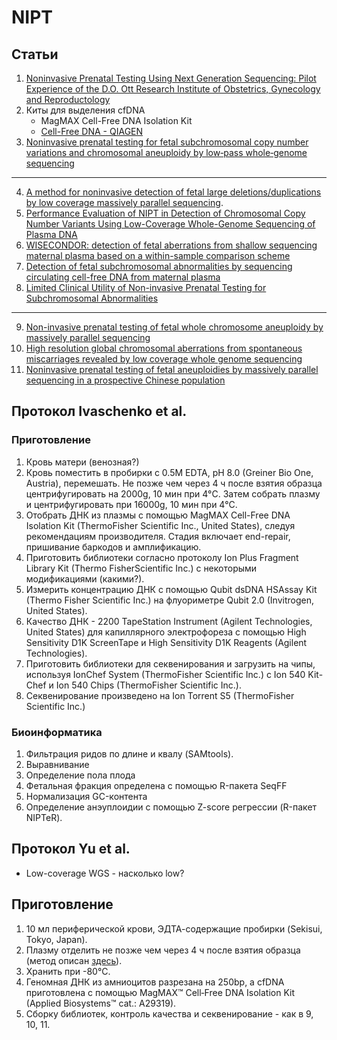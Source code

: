 # NIPT

## Статьи

1. [Noninvasive Prenatal Testing Using Next Generation Sequencing: Pilot Experience of the D.O. Ott Research Institute of Obstetrics, Gynecology and Reproductology](https://sci-hub.tw/https://link.springer.com/article/10.1134/S1022795419100053)
2. Киты для выделения cfDNA
	* MagMAX Cell-Free DNA Isolation Kit 
	* [Cell-Free DNA - QIAGEN](https://www.qiagen.com/us/products/discovery-and-translational-research/dna-rna-purification/dna-purification/cell-free-dna/)
3. [Noninvasive prenatal testing for fetal subchromosomal copy number variations and chromosomal aneuploidy by low‐pass whole‐genome sequencing](https://www.ncbi.nlm.nih.gov/pmc/articles/PMC6565572/)

---

4. [A method for noninvasive detection of fetal large deletions/duplications by low coverage massively parallel sequencing](https://pubmed.ncbi.nlm.nih.gov/23592436/).
5. [Performance Evaluation of NIPT in Detection of Chromosomal Copy Number Variants Using Low-Coverage Whole-Genome Sequencing of Plasma DNA](https://www.ncbi.nlm.nih.gov/pmc/articles/PMC4945049/)
6. [WISECONDOR: detection of fetal aberrations from shallow sequencing maternal plasma based on a within-sample comparison scheme](https://www.ncbi.nlm.nih.gov/pmc/articles/PMC3950725/)
7. [Detection of fetal subchromosomal abnormalities by sequencing circulating cell-free DNA from maternal plasma ](https://pubmed.ncbi.nlm.nih.gov/25710461/)
8. [Limited Clinical Utility of Non-invasive Prenatal Testing for Subchromosomal Abnormalities](https://www.ncbi.nlm.nih.gov/pmc/articles/PMC4716686/)

---

9. [Non-invasive prenatal testing of fetal whole chromosome aneuploidy by massively parallel sequencing](https://pubmed.ncbi.nlm.nih.gov/23299662/)
10. [High resolution global chromosomal aberrations from spontaneous miscarriages revealed by low coverage whole genome sequencing ](https://pubmed.ncbi.nlm.nih.gov/29525519/)
11. [Noninvasive prenatal testing of fetal aneuploidies by massively parallel sequencing in a prospective Chinese population ](https://pubmed.ncbi.nlm.nih.gov/23703459/)


## Протокол Ivaschenko et al.

### Приготовление

1. Кровь матери (венозная?)
2. Кровь поместить в пробирки с 0.5M EDTA, pH 8.0 (Greiner Bio One, Austria), перемешать.
Не позже чем через 4 ч после взятия образца центрифугировать на 2000g, 10 мин при 4°C.
Затем собрать плазму и центрифугировать при 16000g, 10 мин при 4°C.
3. Отобрать ДНК из плазмы с помощью MagMAX Cell-Free DNA Isolation Kit (ThermoFisher Scientific Inc., United States), следуя рекомендациям производителя.
Стадия включает end-repair, пришивание баркодов и амплификацию.
4. Приготовить библиотеки согласно протоколу Ion Plus Fragment Library Kit (Thermo FisherScientific Inc.) с некоторыми модификациями (какими?).
5. Измерить концентрацию ДНК с помощью Qubit dsDNA HSAssay Kit (Thermo Fisher Scientific Inc.) на флуориметре Qubit 2.0 (Invitrogen, United States).
6. Качество ДНК - 2200 TapeStation Instrument (Agilent Technologies, United States) для капиллярного электрофореза с помощью High Sensitivity D1K ScreenTape и High Sensitivity D1K Reagents (Agilent Technologies).
7. Приготовить библиотеки для секвенирования и загрузить на чипы, используя IonChef System (ThermoFisher Scientific Inc.) с Ion 540 Kit-Chef и Ion 540 Chips (ThermoFisher Scientific Inc.).
8. Секвенирование произведено на Ion Torrent S5 (ThermoFisher Scientific Inc.)

### Биоинформатика

1. Фильтрация ридов по длине и квалу (SAMtools).
2. Выравнивание
3. Определение пола плода
4. Фетальная фракция определена с помощью R-пакета SeqFF
5. Нормализация GC-контента
6. Определение анэуплоидии с помощью Z-score регрессии (R-пакет NIPTeR).

## Протокол Yu et al.

* Low-coverage WGS - насколько low?

## Приготовление

1. 10 мл периферической крови, ЭДТА-содержащие пробирки (Sekisui, Tokyo, Japan).
2. Плазму отделить не позже чем через 4 ч после взятия образца (метод описан [здесь](https://pubmed.ncbi.nlm.nih.gov/30131598/)).
3. Хранить при -80°C.
4. Геномная ДНК из амниоцитов разрезана на 250bp, а cfDNA приготовлена с помощью MagMAX™ Cell‐Free DNA Isolation Kit (Applied Biosystems™ cat.: A29319).
5. Сборку библиотек, контроль качества и секвенирование - как в 9, 10, 11.
